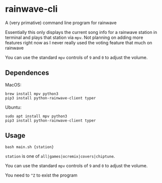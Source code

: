 # rainwave-cli
A (very primative) command line program for rainwave

Essentially this only displays the current song info for a rainwave station in terminal and plays that station via `mpv`. Not planning on adding more features right now as I never really used the voting feature that much on rainwave

You can use the standard `mpv` controls of `9` and `0` to adjust the volume.

## Dependences
MacOS:
```
brew install mpv python3
pip3 install python-rainwave-client typer
```
Ubuntu:
```
sudo apt install mpv python3
pip3 install python-rainwave-client typer
```

## Usage
```
bash main.sh {station}
```

`station` is one of `all|games|ocremix|covers|chiptune`.

You can use the standard `mpv` controls of `9` and `0` to adjust the volume.

You need to `^Z` to exist the program
